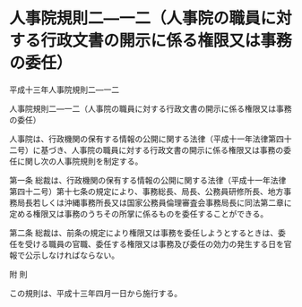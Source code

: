 # 人事院規則二―一二（人事院の職員に対する行政文書の開示に係る権限又は事務の委任）

平成十三年人事院規則二―一二

人事院規則二―一二（人事院の職員に対する行政文書の開示に係る権限又は事務の委任）

人事院は、行政機関の保有する情報の公開に関する法律（平成十一年法律第四十二号）に基づき、人事院の職員に対する行政文書の開示に係る権限又は事務の委任に関し次の人事院規則を制定する。

第一条 総裁は、行政機関の保有する情報の公開に関する法律（平成十一年法律第四十二号）第十七条の規定により、事務総長、局長、公務員研修所長、地方事務局長若しくは沖縄事務所長又は国家公務員倫理審査会事務局長に同法第二章に定める権限又は事務のうちその所掌に係るものを委任することができる。

第二条 総裁は、前条の規定により権限又は事務を委任しようとするときは、委任を受ける職員の官職、委任する権限又は事務及び委任の効力の発生する日を官報で公示しなければならない。

附 則

この規則は、平成十三年四月一日から施行する。
